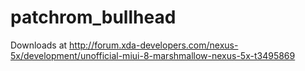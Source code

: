 # patchrom_bullhead
Downloads at http://forum.xda-developers.com/nexus-5x/development/unofficial-miui-8-marshmallow-nexus-5x-t3495869
